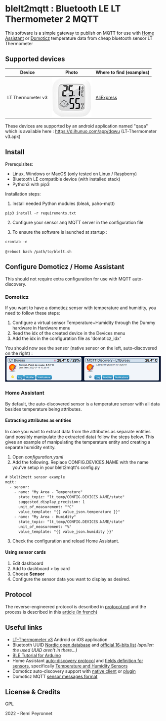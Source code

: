 # blelt2mqtt : Bluetooth LE LT Thermometer 2 MQTT

This software is a simple gateway to publish on MQTT for use with [Home Assistant](https://www.home-assistant.io/) or [Domoticz](https://www.domoticz.com/) temperature data from cheap bluetooth sensor LT Thermometer


## Supported devices

| Device | Photo | Where to find (examples) |
| :-: |  :-: |  - | 
| LT Thermometer v3 | ![LT Thermometer](docs/ble_lt_thermometer.jpg) | [AliExpress](https://fr.aliexpress.com/item/1005004073828412.html) |

These devices are supported by an android application named "qaqa" which is available here : https://d.ihunuo.com/app/dqwu (LT-Thermometer v3.apk)


## Install

Prerequisites:
* Linux, Windows or MacOS (only tested on Linux / Raspberry)
* Bluetooth LE compatible device (with installed stack)
* Python3 with pip3

Installation steps:
1. Install needed Python modules (bleak, paho-mqtt)

```
pip3 install -r requirements.txt
```

2. Configure your sensor anq MQTT server in the configuration file

3. To ensure the software is launched at startup :

```
crontab -e

@reboot bash /path/to/blelt.sh
```

## Configure Domoticz / Home Assistant

This should not require extra configuration for use with MQTT auto-discovery.

### Domoticz

If you want to have a domoticz sensor with temperature and humidity, you need to follow these steps:
1. Configure a virtual sensor Temperature+Humidity through the Dummy hardware in Hardware menu
2. Read the idx of the created device in the Devices menu
3. Add the idx in the configuration file as 'domoticz_idx'

You should now see the sensor (native sensor on the left, auto-discovered on the right) :
![Example of sensor in domoticz](./docs/domoticz.png)

### Home Assistant

By default, the auto-discovered sensor is a temperature sensor with all data besides temperature being attributes.  

#### Extracting attributes as entities

In case you want to extract data from the attributes as separate entities (and possibly manipulate the extracted data)
follow the steps below. This gives an example of manipulating the temperature entity and creating a separate humidity 
entity.

1. Open _configuration.yaml_
2. Add the following. Replace CONFIG.DEVICES.NAME with the name you've setup in your blelt2mqtt's config.py  
```
# blelt2mqtt sensor example
mqtt:
  - sensor:
    - name: "My Area - Temperature"
      state_topic: "lt_temp/CONFIG.DEVICES.NAME/state"
      suggested_display_precision: 1
      unit_of_measurement: "°C"
      value_template: "{{ value_json.temperature }}"
    - name: "My Area - Humidity"
      state_topic: "lt_temp/CONFIG.DEVICES.NAME/state"
      unit_of_measurement: "%"
      value_template: "{{ value_json.humidity }}"
```
3. Check the configuration and reload Home Assistant.

#### Using sensor cards
1. Edit dashboard
2. Add to dashboard > by card
3. Choose **Sensor**
4. Configure the sensor data you want to display as desired.



## Protocol

The reverse-engineered protocol is described in [protocol.md](./protocol.md) and the process is described in this [article (in french)](https://www.lprp.fr/2022/07/capteur-bluetooth-le-temperature-dans-domoticz-par-reverse-engineering-et-mqtt-auto-discovery-domoticz-et-home-assistant/)


## Useful links

* [LT-Thermometer v3](https://d.ihunuo.com/app/dqwu) Android or iOS application
* Bluetooth UUID [Nordic open database](https://github.com/NordicSemiconductor/bluetooth-numbers-database) and [official 16-bits list](https://btprodspecificationrefs.blob.core.windows.net/assigned-values/16-bit%20UUID%20Numbers%20Document.pdf) <i>(spoiler: the used UUID aren't in there...)</i>
* [BLE Tutorial for Arduino](https://www.sgwireless.com/uploads/ueditor/upload/file/20200315/AN-101%20Enabling%20BLE%20function%20on%20Arduino%20Platform%20with%20SGW1010-EVK.pdf)
* Home Assistant [auto-discovery protocol](https://www.home-assistant.io/docs/mqtt/discovery/) and [fields definition for sensors](https://www.home-assistant.io/integrations/sensor.mqtt/), specifically 
[Temperature and Humidity Sensors](https://www.home-assistant.io/integrations/sensor.mqtt/#temperature-and-humidity-sensors)
* Domoticz auto-discovery support with [native client](https://www.domoticz.com/wiki/MQTT#Add_hardware_.22MQTT_Auto_Discovery_Client_Gateway.22) or [plugin](https://github.com/emontnemery/domoticz_mqtt_discovery)
* Domoticz MQTT [sensor messages format](https://piandmore.wordpress.com/2019/02/04/mqtt-out-for-domoticz/)


## License & Credits

GPL 

2022 - Remi Peyronnet